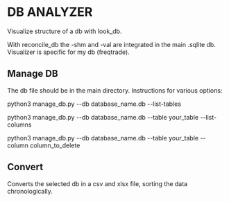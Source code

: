 # DB ANALYZER

Visualize structure of a db with look_db.

With reconcile_db the -shm and -val are integrated in the main .sqlite db.
Visualizer is specific for my db (freqtrade).

## Manage DB

The db file should be in the main directory.
Instructions for various options:

python3 manage_db.py --db database_name.db --list-tables

python3 manage_db.py --db database_name.db --table your_table --list-columns

python3 manage_db.py --db database_name.db --table your_table --column column_to_delete

## Convert

Converts the selected db in a csv and xlsx file, sorting the data chronologically.